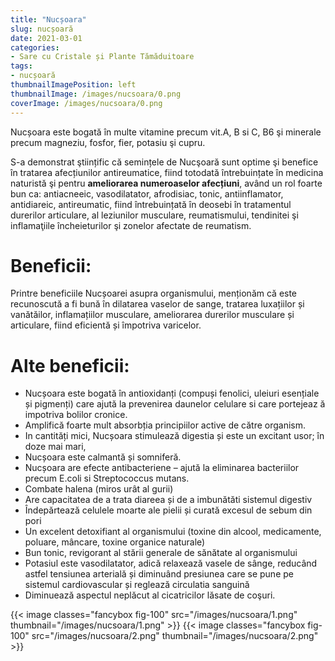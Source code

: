 ```yaml
---
title: "Nucșoara"
slug: nucșoară
date: 2021-03-01
categories:
- Sare cu Cristale și Plante Tămăduitoare
tags:
- nucșoară
thumbnailImagePosition: left
thumbnailImage: /images/nucsoara/0.png
coverImage: /images/nucsoara/0.png
---
```

Nucșoara este bogată în multe vitamine precum vit.A, B si C, B6 şi minerale precum magneziu, fosfor, fier, potasiu şi cupru.
<!--more-->
S-a demonstrat ştiințific că semințele de Nucşoară sunt optime şi benefice în tratarea afecțiunilor antireumatice, fiind totodată întrebuințate în medicina naturistă şi pentru **ameliorarea numeroaselor afecțiuni**, având un rol foarte bun ca: antiacneeic, vasodilatator, afrodisiac, tonic, antiinflamator, antidiareic, antireumatic, fiind întrebuințată în deosebi în tratamentul durerilor articulare, al leziunilor musculare, reumatismului, tendinitei şi inflamaţiile încheieturilor şi zonelor afectate de reumatism.

# Beneficii:
Printre beneficiile Nucșoarei asupra organismului, menționăm că este recunoscută a fi bună în dilatarea vaselor de sange, tratarea luxațiilor și vanătăilor, inflamațiilor musculare, ameliorarea durerilor musculare și articulare, fiind eficientă și împotriva varicelor.

# Alte beneficii:
- Nucșoara este bogată în antioxidanți (compuși fenolici, uleiuri esențiale și pigmenți) care ajută la prevenirea daunelor celulare si care portejeaz ă impotriva bolilor cronice.
- Amplifică foarte mult absorbția principiilor active de către organism.
- In cantități mici, Nucșoara stimulează digestia și este un excitant usor; în doze mai mari,
- Nucșoara este calmantă și somniferă.
- Nucșoara are efecte antibacteriene – ajută la eliminarea bacteriilor precum E.coli si Streptococcus mutans.
- Combate halena (miros urât al gurii)
- Are capacitatea de a trata diareea și de a imbunătăti sistemul digestiv
- Îndepărtează celulele moarte ale pielii și curată excesul de sebum din pori
- Un excelent detoxifiant al organismului (toxine din alcool, medicamente, poluare, mâncare, toxine organice naturale)
- Bun tonic, revigorant al stării generale de sănătate al organismului
- Potasiul este vasodilatator, adică relaxează vasele de sânge, reducând astfel tensiunea arterială și diminuând presiunea care se pune pe sistemul cardiovascular și reglează circulatia sanguină
- Diminuează aspectul neplăcut al cicatricilor lăsate de coşuri.

{{< image classes="fancybox fig-100" src="/images/nucsoara/1.png" thumbnail="/images/nucsoara/1.png" >}}
{{< image classes="fancybox fig-100" src="/images/nucsoara/2.png" thumbnail="/images/nucsoara/2.png" >}}
